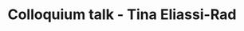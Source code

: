 ---
name: Tina Eliassi-Rad
position: Northeastern University
title: Colloquium talk - Tina Eliassi-Rad
date_coll: Friday, February 19 2021, 12:00-1:15 PM ET
bio: Tina Eliassi-Rad is a Professor of Computer Science at Northeastern University in Boston, MA. She is also a core faculty member at Northeastern's Network Science Institute. Prior to joining Northeastern, Tina was an Associate Professor of Computer Science at Rutgers University; and before that she was a Member of Technical Staff and Principal Investigator at Lawrence Livermore National Laboratory. Tina earned her Ph.D. in Computer Sciences (with a minor in Mathematical Statistics) at the University of Wisconsin-Madison. Her research is at the intersection data mining, machine learning, and network science. She has over 100 peer-reviewed publications (including a few best paper and best paper runner-up awardees); and has given over 200 invited talks and 14 tutorials. Tina's work has been applied to personalized search on the World-Wide Web, statistical indices of large-scale scientific simulation data, fraud detection, mobile ad targeting, cyber situational awareness, and ethics in machine learning. Her algorithms have been incorporated into systems used by the government and industry (e.g., IBM System G Graph Analytics) as well as open-source software (e.g., Stanford Network Analysis Project). In 2017, Tina served as the program co-chair for the ACM SIGKDD International Conference on Knowledge Discovery and Data Mining (a.k.a. KDD, which is the premier conference on data mining) and as the program co-chair for the International Conference on Network Science (a.k.a. NetSci, which is the premier conference on network science). In 2020, she served as the program co-chair for the International Conference on Computational Social Science (a.k.a. IC2S2, which is the premier conference on computational social science). Tina received an Outstanding Mentor Award from the Office of Science at the US Department of Energy in 2010; and became a Fellow of the ISI Foundation in Turin Italy in 2019.
talktitle: What can science do for democracy?
talkapstract: We will discuss the following questions. What is democratic backsliding? What makes a democracy stable? Which processes potentially lead to instability of a democratic system? How can complexity science help us understand and mitigate democratic backsliding? The talk is based on this paper (https://www.nature.com/articles/s41599-020-0518-0) and this paper (http://dx.doi.org/10.1088/1361-6404/aaeb4d).
description: Tina Eliassi-Rad - What can science do for democracy?
season: Spring 2021
active: 0
image: "/assets/colloquium/tina.jpg"
link: http://eliassi.org/
youtube_link: ""
---